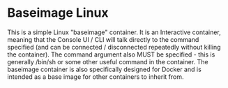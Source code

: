 # Baseimage Linux

This is a simple Linux "baseimage" container. It is an Interactive container, meaning
that the Console UI / CLI will talk directly to the command specified (and
can be connected / disconnected repeatedly without killing the container).
The command argument also MUST be specified - this is generally /bin/sh or
some other useful command in the container.  The baseimage container is also
specifically designed for Docker and is intended as a base image for other
containers to inherit from.
